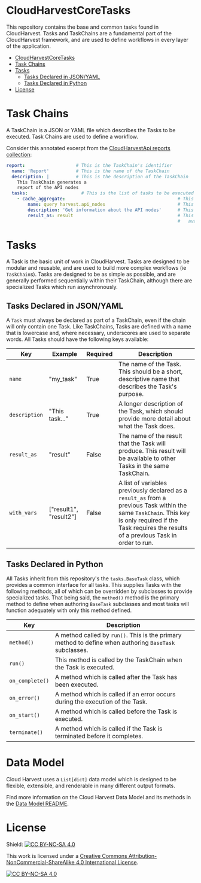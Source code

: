 # CloudHarvestCoreTasks
This repository contains the base and common tasks found in CloudHarvest. Tasks and TaskChains are a fundamental part of the CloudHarvest framework, and are used to define workflows in every layer of the application.

- [CloudHarvestCoreTasks](#cloudharvestcoretasks)
- [Task Chains](#task-chains)
- [Tasks](#tasks)
  - [Tasks Declared in JSON/YAML](#tasks-declared-in-jsonyaml)
  - [Tasks Declared in Python](#tasks-declared-in-python)
- [License](#license)

# Task Chains
A TaskChain is a JSON or YAML file which describes the Tasks to be executed. Task Chains are used to define a workflow. 

Consider this annotated excerpt from the [CloudHarvestApi reports collection](https://github.com/Cloud-Harvest/CloudHarvestApi/blob/main/CloudHarvestApi/api/blueprints/reports/reports/harvest/nodes.yaml):
```yaml
report:                   # This is the TaskChain's identifier
  name: 'Report'          # This is the name of the TaskChain
  description: |          # This is the description of the TaskChain
    This TaskChain generates a 
    report of the API nodes
  tasks:                    # This is the list of tasks to be executed
    - cache_aggregate:                                          # This is the first task to be executed
        name: query harvest.api_nodes                           # This is the name of the task
        description: 'Get information about the API nodes'      # This is the description of the task                 
        result_as: result                                       # This is the name of the result which will be 
                                                                #   available to other tasks within the same TaskChain
```

# Tasks
A Task is the basic unit of work in CloudHarvest. Tasks are designed to be modular and reusable, and are used to build more 
complex workflows (ie `TaskChain`s). Tasks are designed to be as simple as possible, and are generally performed 
sequentially within their TaskChain, although there are specialized Tasks which run asynchronously.

## Tasks Declared in JSON/YAML
A `Task` must always be declared as part of a TaskChain, even if the chain will only contain one Task. Like TaskChains,
Tasks are defined with a name that is lowercase and, where necessary, underscores are used to separate words. All Tasks
should have the following keys available:

| Key           | Example                | Required | Description                                                                                                                                                                                               |
|---------------|------------------------|----------|-----------------------------------------------------------------------------------------------------------------------------------------------------------------------------------------------------------|
| `name`        | "my_task"              | True     | The name of the Task. This should be a short, descriptive name that describes the Task's purpose.                                                                                                         |
| `description` | "This task..."         | True     | A longer description of the Task, which should provide more detail about what the Task does.                                                                                                              |
| `result_as`   | "result"               | False    | The name of the result that the Task will produce. This result will be available to other Tasks in the same TaskChain.                                                                                    |
| `with_vars`   | ["result1", "result2"] | False    | A list of variables previously declared as a `result_as` from a previous Task within the same `TaskChain`. This key is only required if the Task requires the results of a previous Task in order to run. |


## Tasks Declared in Python
All Tasks inherit from this repository's the `tasks.BaseTask` class, which provides a common interface for all tasks. 
This supplies Tasks with the following methods, all of which can be overridden by subclasses to provide specialized tasks.
That being said, the `method()` method is the primary method to define when authoring `BaseTask` subclasses and most
tasks will function adequately with only this method defined.

| Key             | Description                                                                                            |
|-----------------|--------------------------------------------------------------------------------------------------------|
| `method()`      | A method called by `run()`. This is the primary method to define when authoring `BaseTask` subclasses. |
| `run()`         | This method is called by the TaskChain when the Task is executed.                                      |
| `on_complete()` | A method which is called after the Task has been executed.                                             |
| `on_error()`    | A method which is called if an error occurs during the execution of the Task.                          |
| `on_start()`    | A method which is called before the Task is executed.                                                  |
| `terminate()`   | A method which is called if the Task is terminated before it completes.                                |


# Data Model
Cloud Harvest uses a `List[dict]` data model which is designed to be flexible, extensible, and renderable in many different output formats.

Find more information on the Cloud Harvest Data Model and its methods in the [Data Model README](CloudHarvestCoreTasks/data_model/README.md).

# License
Shield: [![CC BY-NC-SA 4.0][cc-by-nc-sa-shield]][cc-by-nc-sa]

This work is licensed under a
[Creative Commons Attribution-NonCommercial-ShareAlike 4.0 International License][cc-by-nc-sa].

[![CC BY-NC-SA 4.0][cc-by-nc-sa-image]][cc-by-nc-sa]

[cc-by-nc-sa]: http://creativecommons.org/licenses/by-nc-sa/4.0/
[cc-by-nc-sa-image]: https://licensebuttons.net/l/by-nc-sa/4.0/88x31.png
[cc-by-nc-sa-shield]: https://img.shields.io/badge/License-CC%20BY--NC--SA%204.0-lightgrey.svg